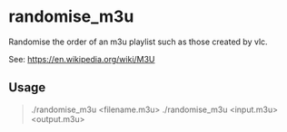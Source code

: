 # randomise_m3u
Randomise the order of an m3u playlist such as those created by vlc.

See: https://en.wikipedia.org/wiki/M3U


## Usage ##

> ./randomise_m3u <filename.m3u>
> ./randomise_m3u <input.m3u> <output.m3u>
